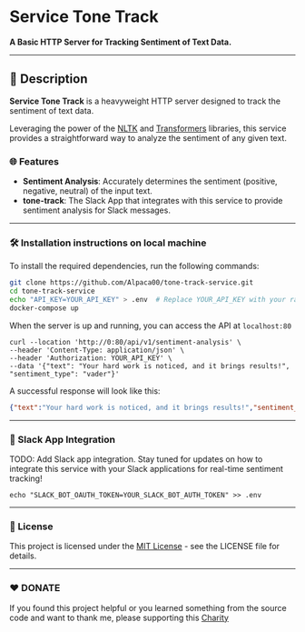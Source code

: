 # Service Tone Track

**A Basic HTTP Server for Tracking Sentiment of Text Data.**

---

## 📖 Description

**Service Tone Track** is a heavyweight HTTP server designed to track the sentiment of text data. 

Leveraging the power of the [NLTK](https://www.nltk.org/) and [Transformers](https://huggingface.co/transformers/) libraries, this service provides a straightforward way to analyze the sentiment of any given text.

### 🌐 Features

- **Sentiment Analysis**: Accurately determines the sentiment (positive, negative, neutral) of the input text.
- **tone-track**: The Slack App that integrates with this service to provide sentiment analysis for Slack messages.

---

### 🛠️ Installation instructions on local machine

To install the required dependencies, run the following commands:

```bash
git clone https://github.com/Alpaca00/tone-track-service.git
cd tone-track-service
echo "API_KEY=YOUR_API_KEY" > .env  # Replace YOUR_API_KEY with your random API key
docker-compose up
```

When the server is up and running, you can access the API at `localhost:80`
```curl
curl --location 'http://0:80/api/v1/sentiment-analysis' \
--header 'Content-Type: application/json' \
--header 'Authorization: YOUR_API_KEY' \
--data '{"text": "Your hard work is noticed, and it brings results!", "sentiment_type": "vader"}'
```

A successful response will look like this:
```json
{"text":"Your hard work is noticed, and it brings results!","sentiment_result":"negative"}
```


---

### 📩 Slack App Integration
TODO: Add Slack app integration. Stay tuned for updates on how to integrate this service with your Slack applications for real-time sentiment tracking!

```commandline
echo "SLACK_BOT_OAUTH_TOKEN=YOUR_SLACK_BOT_AUTH_TOKEN" >> .env
```

---

### 📄 License
This project is licensed under the [MIT License](LICENSE) - see the LICENSE file for details.

---

### ❤️ DONATE

If you found this project helpful or you learned something from the source code and want to thank me, please supporting this [Charity](DONATE.md)
